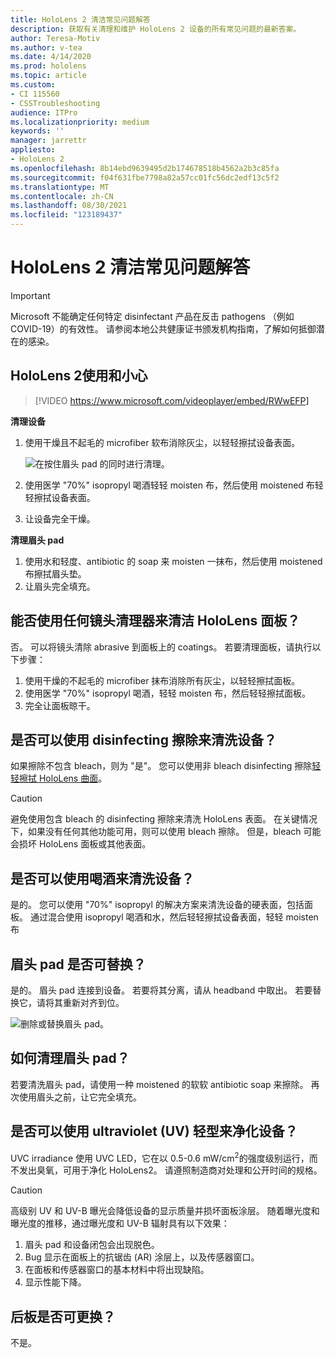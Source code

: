```yaml
---
title: HoloLens 2 清洁常见问题解答
description: 获取有关清理和维护 HoloLens 2 设备的所有常见问题的最新答案。
author: Teresa-Motiv
ms.author: v-tea
ms.date: 4/14/2020
ms.prod: hololens
ms.topic: article
ms.custom:
- CI 115560
- CSSTroubleshooting
audience: ITPro
ms.localizationpriority: medium
keywords: ''
manager: jarrettr
appliesto:
- HoloLens 2
ms.openlocfilehash: 8b14ebd9639495d2b174678518b4562a2b3c85fa
ms.sourcegitcommit: f04f631fbe7798a82a57cc01fc56dc2edf13c5f2
ms.translationtype: MT
ms.contentlocale: zh-CN
ms.lasthandoff: 08/30/2021
ms.locfileid: "123189437"
---
```

# <a name="hololens-2-cleaning-faq"></a>HoloLens 2 清洁常见问题解答

> [!IMPORTANT]  
> Microsoft 不能确定任何特定 disinfectant 产品在反击 pathogens （例如 COVID-19）的有效性。 请参阅本地公共健康证书颁发机构指南，了解如何抵御潜在的感染。  

## <a name="hololens-2-use-and-care"></a>HoloLens 2使用和小心

> [!VIDEO https://www.microsoft.com/videoplayer/embed/RWwEFP]

<!-- <iframe src="https://channel9.msdn.com/Shows/Docs-Mixed-Reality/HoloLens-2-Use-and-Care/player" width="960" height="540" allowFullScreen frameBorder="0" title="HoloLens 2 Use and Care - Microsoft Channel 9 Video"></iframe> -->

**清理设备**

1. 使用干燥且不起毛的 microfiber 软布消除灰尘，以轻轻擦拭设备表面。

   ![在按住眉头 pad 的同时进行清理。](images/hl2-cleaning.png)

2. 使用医学 "70%" isopropyl 喝酒轻轻 moisten 布，然后使用 moistened 布轻轻擦拭设备表面。

3. 让设备完全干燥。

**清理眉头 pad**

1. 使用水和轻度、antibiotic 的 soap 来 moisten 一抹布，然后使用 moistened 布擦拭眉头垫。
1. 让眉头完全填充。

## <a name="can-i-use-any-lens-cleaner-for-cleaning-the-hololens-visor"></a>能否使用任何镜头清理器来清洁 HoloLens 面板？

否。 可以将镜头清除 abrasive 到面板上的 coatings。 若要清理面板，请执行以下步骤：  

1. 使用干燥的不起毛的 microfiber 抹布消除所有灰尘，以轻轻擦拭面板。
1. 使用医学 "70%" isopropyl 喝酒，轻轻 moisten 布，然后轻轻擦拭面板。
1. 完全让面板晾干。

## <a name="can-i-use-disinfecting-wipes-to-clean-the-device"></a>是否可以使用 disinfecting 擦除来清洗设备？

如果擦除不包含 bleach，则为 "是"。 您可以使用非 bleach disinfecting 擦除[轻轻擦拭 HoloLens 曲面](#hololens-2-use-and-care)。  

> [!CAUTION]  
> 避免使用包含 bleach 的 disinfecting 擦除来清洗 HoloLens 表面。 在关键情况下，如果没有任何其他功能可用，则可以使用 bleach 擦除。 但是，bleach 可能会损坏 HoloLens 面板或其他表面。

## <a name="can-i-use-alcohol-to-clean-the-device"></a>是否可以使用喝酒来清洗设备？

是的。 您可以使用 "70%" isopropyl 的解决方案来清洗设备的硬表面，包括面板。 通过混合使用 isopropyl 喝酒和水，然后轻轻擦拭设备表面，轻轻 moisten 布

## <a name="is-the-brow-pad-replaceable"></a>眉头 pad 是否可替换？

是的。 眉头 pad 连接到设备。 若要将其分离，请从 headband 中取出。 若要替换它，请将其重新对齐到位。

![删除或替换眉头 pad。](images/hololens2-remove-browpad.png)

## <a name="how-can-i-clean-the-brow-pad"></a>如何清理眉头 pad？

若要清洗眉头 pad，请使用一种 moistened 的软软 antibiotic soap 来擦除。 再次使用眉头之前，让它完全填充。

## <a name="can-i-use-ultraviolet-uv-light-to-sanitize-the-device"></a>是否可以使用 ultraviolet (UV) 轻型来净化设备？

UVC irradiance 使用 UVC LED，它在以 0.5-0.6 mW/cm<sup>2</sup>的强度级别运行，而不发出臭氧，可用于净化 HoloLens2。 请遵照制造商对处理和公开时间的规格。

> [!CAUTION]  
> 高级别 UV 和 UV-B 曝光会降低设备的显示质量并损坏面板涂层。 随着曝光度和曝光度的推移，通过曝光度和 UV-B 辐射具有以下效果：
>  
> 1. 眉头 pad 和设备闭包会出现脱色。
> 1. Bug 显示在面板上的抗锯齿 (AR) 涂层上，以及传感器窗口。
> 1. 在面板和传感器窗口的基本材料中将出现缺陷。
> 1. 显示性能下降。

## <a name="is-the-rear-pad-replaceable"></a>后板是否可更换？

不是。
